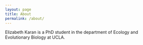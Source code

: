```yaml
---
layout: page
title: About
permalink: /about/
---
```


Elizabeth Karan is a PhD student in the department of Ecology and Evolutionary Biology at UCLA. 


